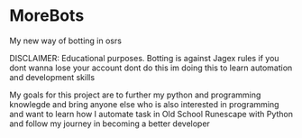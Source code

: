 # MoreBots
My new way of botting in osrs 

DISCLAIMER: Educational purposes. Botting is against Jagex rules if you dont wanna lose your account dont do this im doing this to learn automation and development skills 

My goals for this project are to further my python and programming knowlegde and bring anyone else who is also interested in programming and want to learn how I automate task in Old School Runescape with Python and follow my journey in becoming a better developer

